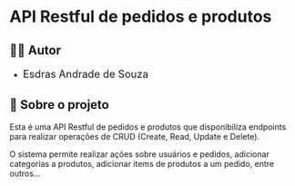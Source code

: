 # API Restful de pedidos e produtos


## 👨‍💻 Autor
* <div style="display: flex; align-items: center;">
    <p style="margin: 0; font-size: 18px;">Esdras Andrade de Souza </p>
    <a href="https://github.com/Esdras06/workshop-springboot3-jpa" style="margin: 10px; margin-top: 15px">
    </a>
</div>

## 🔎 Sobre o projeto
Esta é uma API Restful de pedidos e produtos que disponibiliza endpoints para realizar operações de CRUD (Create, Read, Update e Delete).

O sistema permite realizar ações sobre usuários e pedidos, adicionar categorias a produtos, adicionar items de produtos a um pedido, entre outros...
